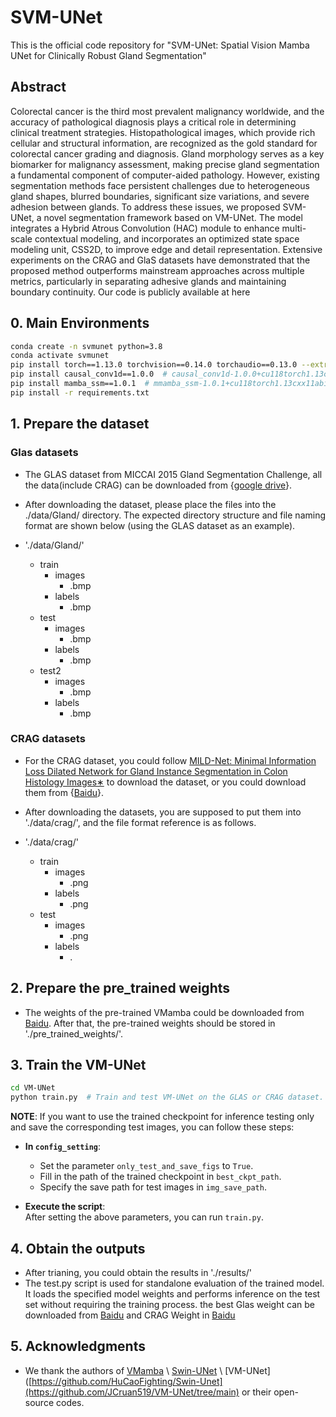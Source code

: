 # SVM-UNet
This is the official code repository for "SVM-UNet: Spatial Vision Mamba UNet for Clinically Robust Gland Segmentation"

## Abstract
Colorectal cancer is the third most prevalent malignancy worldwide, and the accuracy of pathological diagnosis plays a critical role in determining clinical treatment strategies. Histopathological images, which provide rich cellular and structural information, are recognized as the gold standard for colorectal cancer grading and diagnosis. Gland morphology serves as a key biomarker for malignancy assessment, making precise gland segmentation a fundamental component of computer-aided pathology. However, existing segmentation methods face persistent challenges due to heterogeneous gland shapes, blurred boundaries, significant size variations, and severe adhesion between glands. To address these issues, we proposed SVM-UNet, a novel segmentation framework based on VM-UNet. The model integrates a Hybrid Atrous Convolution (HAC) module to enhance multi-scale contextual modeling, and incorporates an optimized state space modeling unit, CSS2D, to improve edge and detail representation. Extensive experiments on the CRAG and GlaS datasets have demonstrated that the proposed method outperforms mainstream approaches across multiple metrics, particularly in separating adhesive glands and maintaining boundary continuity. Our code is publicly available at here

## 0. Main Environments
```bash
conda create -n svmunet python=3.8
conda activate svmunet
pip install torch==1.13.0 torchvision==0.14.0 torchaudio==0.13.0 --extra-index-url https://download.pytorch.org/whl/cu117
pip install causal_conv1d==1.0.0  # causal_conv1d-1.0.0+cu118torch1.13cxx11abiFALSE-cp38-cp38-linux_x86_64.whl
pip install mamba_ssm==1.0.1  # mmamba_ssm-1.0.1+cu118torch1.13cxx11abiFALSE-cp38-cp38-linux_x86_64.whl
pip install -r requirements.txt
```


## 1. Prepare the dataset

### Glas datasets
- The GLAS dataset from MICCAI 2015 Gland Segmentation Challenge, all the data(include CRAG) can be downloaded from {[google drive](https://drive.google.com/drive/folders/1OJPpVBX6PKNyy2j34QK_gZN19gDamYd3?usp=sharing)}.
- After downloading the dataset, please place the files into the ./data/Gland/ directory. The expected directory structure and file naming format are shown below (using the GLAS dataset as an example).

- './data/Gland/'
  - train
    - images
      - .bmp
    - labels
      - .bmp
  - test
    - images
      - .bmp
    - labels
      - .bmp
  - test2
    - images
      - .bmp
    - labels
      - .bmp

### CRAG datasets

- For the CRAG dataset, you could follow [MILD-Net: Minimal Information Loss Dilated Network for Gland Instance Segmentation in Colon Histology Images∗]([https://github.com/HuCatoFighting/Swin-Une](https://github.com/XiaoyuZHK/CRAG-Dataset_Aug_ToCOCO)) to download the dataset, or you could download them from {[Baidu](https://pan.baidu.com/s/1JCXBfRL9y1cjfJUKtbEhiQ?pwd=9jti)}.

- After downloading the datasets, you are supposed to put them into './data/crag/', and the file format reference is as follows.

- './data/crag/'
  - train
    - images
      - .png
    - labels
      - .png
  - test
    - images
      - .png
    - labels
      - .

## 2. Prepare the pre_trained weights

- The weights of the pre-trained VMamba could be downloaded from [Baidu](https://pan.baidu.com/s/1z9oStFlV0c47dmcRzaRgmQ?pwd=4eid). After that, the pre-trained weights should be stored in './pre_trained_weights/'.
  
## 3. Train the VM-UNet
```bash
cd VM-UNet
python train.py  # Train and test VM-UNet on the GLAS or CRAG dataset.
```

**NOTE**: If you want to use the trained checkpoint for inference testing only and save the corresponding test images, you can follow these steps:  

- **In `config_setting`**:  
   - Set the parameter `only_test_and_save_figs` to `True`.  
   - Fill in the path of the trained checkpoint in `best_ckpt_path`.  
   - Specify the save path for test images in `img_save_path`.  

- **Execute the script**:  
   After setting the above parameters, you can run `train.py`.

## 4. Obtain the outputs
- After trianing, you could obtain the results in './results/'
- The test.py script is used for standalone evaluation of the trained model. It loads the specified model weights and performs inference on the test set without requiring the training process. the best Glas weight can be downloaded from [Baidu](https://pan.baidu.com/s/1srlVWdHTag4vN4RtGZ7Q4A?pwd=8jrf) and CRAG Weight in [Baidu](https://pan.baidu.com/s/1AyuxxAbA7hLX2xbu0A_cQA?pwd=w6i3)

## 5. Acknowledgments

- We thank the authors of [VMamba](https://github.com/MzeroMiko/VMamba) \ [Swin-UNet](https://github.com/HuCaoFighting/Swin-Unet)  \ [VM-UNet]([https://github.com/HuCaoFighting/Swin-Unet](https://github.com/JCruan519/VM-UNet/tree/main) or their open-source codes.
